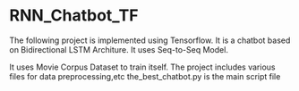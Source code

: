 # RNN_Chatbot_TF

The following project is implemented using Tensorflow.
It is a chatbot based on Bidirectional LSTM Architure.
It uses Seq-to-Seq Model.

It uses Movie Corpus Dataset to train itself.
The project includes various files for data preprocessing,etc
the_best_chatbot.py is the main script file
